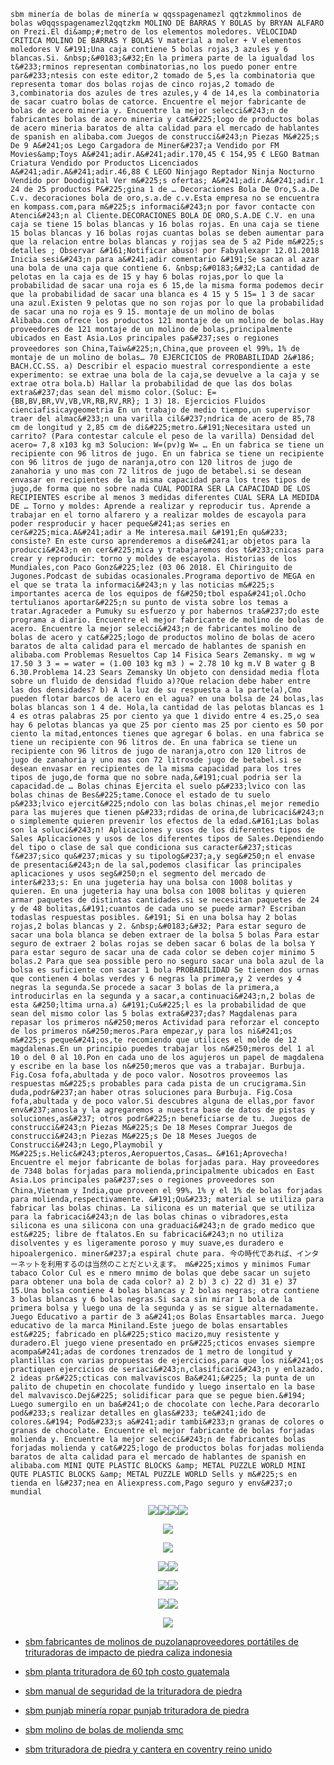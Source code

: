 
```
sbm minería de bolas de minería w qqsspagenamezl qqtzkmmolinos de bolas w0qqsspagenamezl2qqtzkm MOLINO DE BARRAS Y BOLAS by BRYAN ALFARO on Prezi.El di&amp;#;metro de los elementos moledores. VELOCIDAD CRITICA MOLINO DE BARRAS Y BOLAS V material a moler + V elementos moledores V &#191;Una caja contiene 5 bolas rojas,3 azules y 6 blancas.Si. &nbsp;&#0183;&#32;En la primera parte de la igualdad los t&#233;rminos representan combinatorias,no los puedo poner entre par&#233;ntesis con este editor,2 tomado de 5,es la combinatoria que representa tomar dos bolas rojas de cinco rojas,2 tomado de 3,combinatoria dos azules de tres azules,y 4 de 14,es la combinatoria de sacar cuatro bolas de catorce. Encuentre el mejor fabricante de bolas de acero mineria y. Encuentre la mejor selecci&#243;n de fabricantes bolas de acero mineria y cat&#225;logo de productos bolas de acero mineria baratos de alta calidad para el mercado de hablantes de spanish en alibaba.com Juegos de construcci&#243;n Piezas M&#225;s De 9 A&#241;os Lego Cargadora de Miner&#237;a Vendido por FM Movies&amp;Toys A&#241;adir.A&#241;adir.170,45 € 154,95 € LEGO Batman Criatura Vendido por Productos Licenciados A&#241;adir.A&#241;adir.46,88 € LEGO Ninjago Reptador Ninja Nocturno Vendido por Doodigital Ver m&#225;s ofertas; A&#241;adir.A&#241;adir.1 24 de 25 productos P&#225;gina 1 de … Decoraciones Bola De Oro,S.a.De C.v. decoraciones bola de oro,s.a.de c.v.Esta empresa no se encuentra en kompass.com,para m&#225;s informaci&#243;n por favor contacte con Atenci&#243;n al Cliente.DECORACIONES BOLA DE ORO,S.A.DE C.V. en una caja se tiene 15 bolas blancas y 16 bolas rojas. En una caja se tiene 15 bolas blancas y 16 bolas rojas cuantas bolas se deben aumentar para que la relacion entre bolas blancas y rojjas sea de 5 a2 Pide m&#225;s detalles ; Observar &#161;Notificar abuso! por Fabyalexapr 12.01.2018 Inicia sesi&#243;n para a&#241;adir comentario &#191;Se sacan al azar una bola de una caja que contiene 6. &nbsp;&#0183;&#32;La cantidad de pelotas en la caja es de 15 y hay 6 bolas rojas,por lo que la probabilidad de sacar una roja es 6 15,de la misma forma podemos decir que la probabilidad de sacar una blanca es 4 15 y 5 15= 1 3 de sacar una azul.Existen 9 pelotas que no son rojas por lo que la probabilidad de sacar una no roja es 9 15. montaje de un molino de bolas Alibaba.com ofrece los productos 121 montaje de un molino de bolas.Hay proveedores de 121 montaje de un molino de bolas,principalmente ubicados en East Asia.Los principales pa&#237;ses o regiones proveedores son China,Taiw&#225;n,China,que proveen el 99%，1% de montaje de un molino de bolas… 70 EJERCICIOS de PROBABILIDAD 2&#186; BACH.CC.SS. a) Describir el espacio muestral correspondiente a este experimento: se extrae una bola de la caja,se devuelve a la caja y se extrae otra bola.b) Hallar la probabilidad de que las dos bolas extra&#237;das sean del mismo color.(Soluc: E={BB,BV,BR,VV,VB,VR,RB,RV,RR}; 1 3) 18. Ejercicios Fluidos cienciafisicaygeometria En un trabajo de medio tiempo,un supervisor traer del almac&#233;n una varilla cil&#237;ndrica de acero de 85,78 cm de longitud y 2,85 cm de di&#225;metro.&#191;Necesitara usted un carrito? (Para contestar calcule el peso de la varilla) Densidad del acero= 7,8 x103 kg m3 Solucion: W=(pv)g W= … En un fabrica se tiene un recipiente con 96 litros de jugo. En un fabrica se tiene un recipiente con 96 litros de jugo de naranja,otro con 120 litros de jugo de zanahoria y uno mas con 72 litros de jugo de betabel.si se desean envasar en recipientes de la misma capacidad para los tres tipos de jugo,de forma que no sobre nada CUAL PODIRA SER LA CAPACIDAD DE LOS RECIPIENTES escribe al menos 3 medidas diferentes CUAL SERA LA MEDIDA DE … Torno y moldes: Aprende a realizar y reproducir tus. Aprende a trabajar en el torno alfarero y a realizar moldes de escayola para poder resproducir y hacer peque&#241;as series en cer&#225;mica.A&#241;adir a Me interesa.mail &#191;En qu&#233; consiste? En este curso aprenderemos a dise&#241;ar objetos para la producci&#243;n en cer&#225;mica y trabajaremos dos t&#233;cnicas para crear y reproducir: torno y moldes de escayola. Historias de los Mundiales,con Paco Gonz&#225;lez (03 06 2018. El Chiringuito de Jugones.Podcast de subidas ocasionales.Programa deportivo de MEGA en el que se trata la informaci&#243;n y las noticias m&#225;s importantes acerca de los equipos de f&#250;tbol espa&#241;ol.Ocho tertulianos aportar&#225;n su punto de vista sobre los temas a tratar.Agraceder a Pumuky su esfuerzo y por habernos tra&#237;do este programa a diario. Encuentre el mejor fabricante de molino de bolas de acero. Encuentre la mejor selecci&#243;n de fabricantes molino de bolas de acero y cat&#225;logo de productos molino de bolas de acero baratos de alta calidad para el mercado de hablantes de spanish en alibaba.com Problemas Resueltos Cap 14 Fisica Sears Zemansky. m wg w 17.50 3 3 = = water = (1.00 103 kg m3 ) = 2.78 10 kg m.V B water g B 6.30.Problema 14.23 Sears Zemansky Un objeto con densidad media flota sobre un fluido de densidad fluido a)?Que relacion debe haber entre las dos densidades? b) A la luz de su respuesta a la parte(a),Cmo pueden flotar barcos de acero en el agua? en una bolsa de 24 bolas,las bolas blancas son 1 4 de. Hola,la cantidad de las pelotas blancas es 1 4 es otras palabras 25 por ciento ya que 1 divido entre 4 es.25,o sea hay 6 pelotas blancas ya que 25 por ciento mas 25 por ciento es 50 por ciento la mitad,entonces tienes que agregar 6 bolas. en una fabrica se tiene un recipiente con 96 litros de. En una fabrica se tiene un recipiente con 96 litros de jugo de naranja,otro con 120 litros de jugo de zanahoria y uno mas con 72 litrosde jugo de betabel.si se desean envasar en recipientes de la misma capacidad para los tres tipos de jugo,de forma que no sobre nada,&#191;cual podria ser la capacidad.de … Bolas chinas Ejercita el suelo p&#233;lvico con las bolas chinas de Bes&#225;tame.Conoce el estado de tu suelo p&#233;lvico ejercit&#225;ndolo con las bolas chinas,el mejor remedio para las mujeres que tienen p&#233;rdidas de orina,de lubricaci&#243;n o simplemente quieren prevenir los efectos de la edad.&#161;Las bolas son la soluci&#243;n! Aplicaciones y usos de los diferentes tipos de Sales Aplicaciones y usos de los diferentes tipos de Sales.Dependiendo del tipo o clase de sal que condiciona sus caracter&#237;sticas f&#237;sico qu&#237;micas y su tipolog&#237;a,y seg&#250;n el envase de presentaci&#243;n de la sal,podemos clasificar las principales aplicaciones y usos seg&#250;n el segmento del mercado de inter&#233;s: En una jugeteria hay una bolsa con 1008 bolitas y quieren. En una jugeteria hay una bolsa con 1008 bolitas y quieren armar paquetes de distintas cantidades.si se necesitan paquetes de 24 y de 48 bolitas,&#191;cuantos de cada uno se puede armar? Escriban todaslas respuestas posibles. &#191; Si en una bolsa hay 2 bolas rojas,2 bolas blancas y 2. &nbsp;&#0183;&#32; Para estar seguro de sacar una bola blanca se deben extraer de la bolsa 5 bolas Para estar seguro de extraer 2 bolas rojas se deben sacar 6 bolas de la bolsa Y para estar seguro de sacar una de cada color se deben cojer minimo 5 bolas.2 Para que sea possible pero no seguro sacar una bola azul de la bolsa es suficiente con sacar 1 bola PROBABILIDAD Se tienen dos urnas que contienen 4 bolas verdes y 6 negras la primera,y 2 verdes y 4 negras la segunda.Se procede a sacar 3 bolas de la primera,a introducirlas en la segunda y a sacar,a continuaci&#243;n,2 bolas de esta &#250;ltima urna.a) &#191;Cu&#225;l es la probabilidad de que sean del mismo color las 5 bolas extra&#237;das? Magdalenas para repasar los primeros n&#250;meros Actividad para reforzar el concepto de los primeros n&#250;meros.Para empezar,y para los ni&#241;os m&#225;s peque&#241;os,te recomiendo que utilices el molde de 12 magdalenas.En un principio puedes trabajar los n&#250;meros del 1 al 10 o del 0 al 10.Pon en cada uno de los agujeros un papel de magdalena y escribe en la base los n&#250;meros que vas a trabajar. Burbuja. Fig.Cosa fofa,abultada y de poco valor. Nosotros proveemos las respuestas m&#225;s probables para cada pista de un crucigrama.Sin duda,podr&#237;an haber otras soluciones para Burbuja. Fig.Cosa fofa,abultada y de poco valor.Si descubres alguna de ellas,por favor env&#237;anosla y la agregaremos a nuestra base de datos de pistas y soluciones,as&#237; otros podr&#225;n beneficiarse de tu. Juegos de construcci&#243;n Piezas M&#225;s De 18 Meses Comprar Juegos de construcci&#243;n Piezas M&#225;s De 18 Meses Juegos de Construcci&#243;n Lego,Playmobil y M&#225;s.Helic&#243;pteros,Aeropuertos,Casas… &#161;Aprovecha! Encuentre el mejor fabricante de bolas forjadas para. Hay proveedores de 7348 bolas forjadas para molienda,principalmente ubicados en East Asia.Los principales pa&#237;ses o regiones proveedores son China,Vietnam y India,que proveen el 99%，1% y el 1% de bolas forjadas para molienda,respectivamente. &#191;Qu&#233; material se utiliza para fabricar las bolas chinas. La silicona es un material que se utiliza para la fabricaci&#243;n de las bolas chinas o vibradores,esta silicona es una silicona con una graduaci&#243;n de grado medico que est&#225; libre de ftalatos.En su fabricaci&#243;n no utiliza disolventes y es ligeramente poroso y muy suave,es duradero e hipoalergenico. miner&#237;a espiral chute para. 今の時代であれば、インターネットを利用するのは当然のことだといえます。 m&#225;ximos y minimos Fumar tabaco Color Cul es e nmero mnimo de bolas que debe sacar un sujeto para obtener una bola de cada color? a) 2 b) 3 c) 22 d) 31 e) 37 15.Una bolsa contiene 4 bolas blancas y 2 bolas negras; otra contiene 3 bolas blancas y 6 bolas negras.Si saca sin mirar 1 bola de la primera bolsa y luego una de la segunda y as se sigue alternadamente. Juego Educativo a partir de 3 a&#241;os Bolas Ensartables marca. Juego educativo de la marca Miniland.Este juego de bolas ensartables est&#225; fabricado en pl&#225;stico macizo,muy resistente y duradero.El juego viene presentado en pr&#225;cticos envases siempre acompa&#241;adas de cordones trenzados de 1 metro de longitud y plantillas con varias propuestas de ejercicios,para que los ni&#241;os practiquen ejercicios de seriaci&#243;n,clasificaci&#243;n y enlazado. 2 ideas pr&#225;cticas con malvaviscos Ba&#241;&#225; la punta de un palito de chupetin en chocolate fundido y luego insertalo en la base del malvavisco.Dej&#225; solidificar para que se pegue bien.&#194; Luego sumergilo en un ba&#241;o de chocolate con leche.Para decorarlo pod&#233;s realizar detalles en glas&#233; te&#241;ido de colores.&#194; Pod&#233;s a&#241;adir tambi&#233;n granas de colores o granas de chocolate. Encuentre el mejor fabricante de bolas forjadas molienda y. Encuentre la mejor selecci&#243;n de fabricantes bolas forjadas molienda y cat&#225;logo de productos bolas forjadas molienda baratos de alta calidad para el mercado de hablantes de spanish en alibaba.com MINI QUTE PLASTIC BLOCKS &amp; METAL PUZZLE WORLD MINI QUTE PLASTIC BLOCKS &amp; METAL PUZZLE WORLD Sells y m&#225;s en tienda en l&#237;nea en Aliexpress.com,Pago seguro y env&#237;o mundial 
```

<div align="center">

<a href="https://es-mill.shibang-china.com/github&k=sbm+miner%C3%ADa+de+bolas+de+miner%C3%ADa+w+qqsspagenamezl+qqtzkm"><img src="https://static.shibang-china.com/es/mill/index.jpg"></a><a href="https://es-mill.shibang-china.com/materials.htmlgithub&k=sbm+miner%C3%ADa+de+bolas+de+miner%C3%ADa+w+qqsspagenamezl+qqtzkm"><img src="https://static.shibang-china.com/es/mill/materials.jpg"></a><a href="https://es-mill.shibang-china.com/about.htmlgithub&k=sbm+miner%C3%ADa+de+bolas+de+miner%C3%ADa+w+qqsspagenamezl+qqtzkm"><img src="https://static.shibang-china.com/es/mill/about.jpg"></a><a href="https://es-mill.shibang-china.com/contact.htmlgithub&k=sbm+miner%C3%ADa+de+bolas+de+miner%C3%ADa+w+qqsspagenamezl+qqtzkm"><img src="https://static.shibang-china.com/es/mill/contact.jpg"></a>

<a href="https://es-mill.shibang-china.com/github&k=sbm+miner%C3%ADa+de+bolas+de+miner%C3%ADa+w+qqsspagenamezl+qqtzkm"><img src="https://static.shibang-china.com/es/mill/banner.jpg"></a>

<a href="https://swt.shibang-china.com/github&k=sbm+miner%C3%ADa+de+bolas+de+miner%C3%ADa+w+qqsspagenamezl+qqtzkm"><img src="https://static.shibang-china.com/es/mill/chat.jpg"></a>

<a href="https://es-mill.shibang-china.com/products/vertical-roller-mill.htmlgithub&k=sbm+miner%C3%ADa+de+bolas+de+miner%C3%ADa+w+qqsspagenamezl+qqtzkm"><img src="https://static.shibang-china.com/es/mill/vertical.jpg"></a><a href="https://es-mill.shibang-china.com/products/raymond-mill.htmlgithub&k=sbm+miner%C3%ADa+de+bolas+de+miner%C3%ADa+w+qqsspagenamezl+qqtzkm"><img src="https://static.shibang-china.com/es/mill/raymond.jpg"></a>

<a href="https://es-mill.shibang-china.com/products/ultrafine-grinding-mill.htmlgithub&k=sbm+miner%C3%ADa+de+bolas+de+miner%C3%ADa+w+qqsspagenamezl+qqtzkm"><img src="https://static.shibang-china.com/es/mill/ultrafine.jpg"></a><a href="https://es-mill.shibang-china.com/products/trapezium-grinding-mill.htmlgithub&k=sbm+miner%C3%ADa+de+bolas+de+miner%C3%ADa+w+qqsspagenamezl+qqtzkm"><img src="https://static.shibang-china.com/es/mill/trapezium.jpg"></a>

<a href="https://es-mill.shibang-china.com/products/ball-mill.htmlgithub&k=sbm+miner%C3%ADa+de+bolas+de+miner%C3%ADa+w+qqsspagenamezl+qqtzkm"><img src="https://static.shibang-china.com/es/mill/ball.jpg"></a><a href="https://es-mill.shibang-china.com/products/hammer-mill.htmlgithub&k=sbm+miner%C3%ADa+de+bolas+de+miner%C3%ADa+w+qqsspagenamezl+qqtzkm"><img src="https://static.shibang-china.com/es/mill/hammer.jpg"></a>

<a href="https://swt.shibang-china.com/github&k=sbm+miner%C3%ADa+de+bolas+de+miner%C3%ADa+w+qqsspagenamezl+qqtzkm"><img src="https://static.shibang-china.com/es/mill/case.jpg"></a>

</div>


* [sbm fabricantes de molinos de puzolanaproveedores portátiles de trituradoras de impacto de piedra caliza indonesia](sbm%20fabricantes%20de%20molinos%20de%20puzolanaproveedores%20port%C3%A1tiles%20de%20trituradoras%20de%20impacto%20de%20piedra%20caliza%20indonesia.md)

* [sbm planta trituradora de 60 tph costo guatemala](sbm%20planta%20trituradora%20de%2060%20tph%20costo%20guatemala.md)

* [sbm manual de seguridad de la trituradora de piedra](sbm%20manual%20de%20seguridad%20de%20la%20trituradora%20de%20piedra.md)

* [sbm punjab minería ropar punjab trituradora de piedra](sbm%20punjab%20miner%C3%ADa%20ropar%20punjab%20trituradora%20de%20piedra.md)

* [sbm molino de bolas de molienda smc](sbm%20molino%20de%20bolas%20de%20molienda%20smc.md)

* [sbm trituradora de piedra y cantera en coventry reino unido](sbm%20trituradora%20de%20piedra%20y%20cantera%20en%20coventry%20reino%20unido.md)
